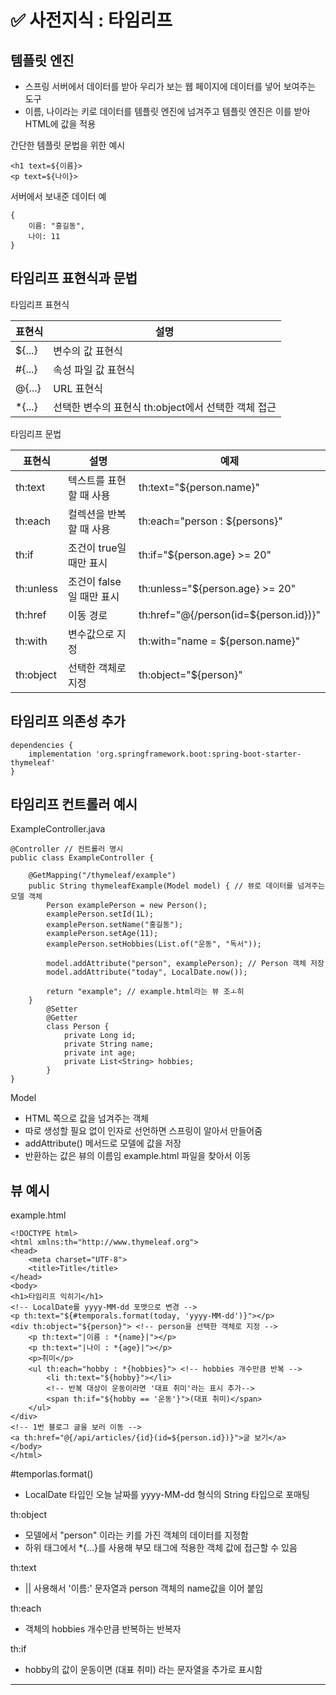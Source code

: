 # ✅ 사전지식 : 타임리프

## 템플릿 엔진
- 스프링 서버에서 데이터를 받아 우리가 보는 웹 페이지에 데이터를 넣어 보여주는 도구
- 이름, 나이라는 키로 데이터를 템플릿 엔진에 넘겨주고 템플릿 엔진은 이를 받아 HTML에 값을 적용

간단한 템플릿 문법을 위한 예시
```
<h1 text=${이름}>
<p text=${나이}>
```

서버에서 보내준 데이터 예
```
{
    이름: "홍길동",
    나이: 11
}
```

## 타임리프 표현식과 문법

타임리프 표현식

| 표현식    | 설명                                 |
|--------|------------------------------------|
| ${...} | 변수의 값 표현식                          |
| #{...} | 속성 파일 값 표현식                        |
| @{...} | URL 표현식                            |
| *{...} | 선택한 변수의 표현식 th:object에서 선택한 객체 접근  |

타임리프 문법

| 표현식 | 설명 | 예제 |
|-|-|-|
| th:text | 텍스트를 표현할 때 사용 | th:text="${person.name}" |
| th:each | 컬렉션을 반복할 때 사용 | th:each="person : ${persons}" |
| th:if | 조건이 true일 때만 표시 | th:if="${person.age} >= 20" |
| th:unless | 조건이 false일 때만 표시 | th:unless="${person.age} >= 20" |
| th:href | 이동 경로 | th:href="@{/person(id=${person.id})}" |
| th:with | 변수값으로 지정 | th:with="name = ${person.name}" |
| th:object | 선택한 객체로 지정 | th:object="${person}" |

## 타임리프 의존성 추가
```
dependencies {
    implementation 'org.springframework.boot:spring-boot-starter-thymeleaf'
}
```

## 타임리프 컨트롤러 예시
ExampleController.java
```
@Controller // 컨트롤러 명시
public class ExampleController {
    
    @GetMapping("/thymeleaf/example")
    public String thymeleafExample(Model model) { // 뷰로 데이터를 넘겨주는 모델 객체
        Person examplePerson = new Person();
        examplePerson.setId(1L);
        examplePerson.setName("홍길동");
        examplePerson.setAge(11);
        examplePerson.setHobbies(List.of("운동", "독서"));
        
        model.addAttribute("person", examplePerson); // Person 객체 저장
        model.addAttribute("today", LocalDate.now());
        
        return "example"; // example.html라는 뷰 조ㅗ히
    }
        @Setter
        @Getter
        class Person {
            private Long id;
            private String name;
            private int age;
            private List<String> hobbies;
        }
}
```

Model
- HTML 쪽으로 값을 넘겨주는 객체
- 따로 생성할 필요 없이 인자로 선언하면 스프링이 알아서 만들어줌
- addAttribute() 메서드로 모델에 값을 저장
- 반환하는 값은 뷰의 이름임 example.html 파일을 찾아서 이동

## 뷰 예시
example.html
```
<!DOCTYPE html>
<html xmlns:th="http://www.thymeleaf.org">
<head>
    <meta charset="UTF-8">
    <title>Title</title>
</head>
<body>
<h1>타임리프 익히기</h1>
<!-- LocalDate를 yyyy-MM-dd 포맷으로 변경 -->
<p th:text="${#temporals.format(today, 'yyyy-MM-dd')}"></p>
<div th:object="${person}"> <!-- person을 선택한 객체로 지정 -->
    <p th:text="|이름 : *{name}|"></p>
    <p th:text="|나이 : *{age}|"></p>
    <p>취미</p>
    <ul th:each="hobby : *{hobbies}"> <!-- hobbies 개수만큼 반복 -->
        <li th:text="${hobby}"></li>
        <!-- 반복 대상이 운동이라면 '대표 취미'라는 표시 추가-->
        <span th:if="${hobby == '운동'}">(대표 취미)</span>
    </ul>
</div>
<!-- 1번 블로그 글을 보러 이동 -->
<a th:href="@{/api/articles/{id}(id=${person.id})}">글 보기</a>
</body>
</html>
```
#temporlas.format()
- LocalDate 타입인 오늘 날짜를 yyyy-MM-dd 형식의 String 타입으로 포매팅

th:object
- 모델에서 "person" 이라는 키를 가진 객체의 데이터를 지정함
- 하위 태그에서 *{...}를 사용해 부모 태그에 적용한 객체 값에 접근할 수 있음

th:text
- || 사용해서 '이름:' 문자열과 person 객체의 name값을 이어 붙임

th:each
- 객체의 hobbies 개수만큼 반복하는 반복자

th:if
- hobby의 값이 운동이면 (대표 취미) 라는 문자열을 추가로 표시함

---